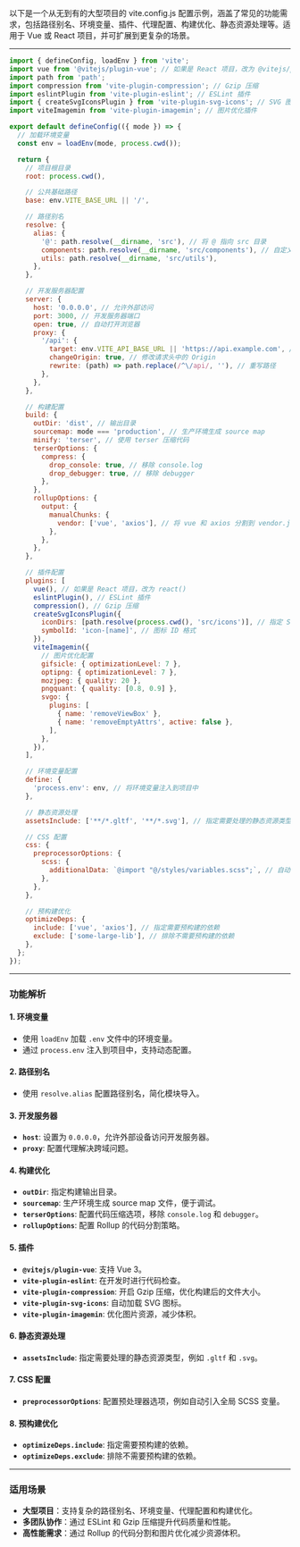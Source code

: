 以下是一个从无到有的大型项目的 vite.config.js 配置示例，涵盖了常见的功能需求，包括路径别名、环境变量、插件、代理配置、构建优化、静态资源处理等。适用于 Vue 或 React 项目，并可扩展到更复杂的场景。

---

```javascript
import { defineConfig, loadEnv } from 'vite';
import vue from '@vitejs/plugin-vue'; // 如果是 React 项目，改为 @vitejs/plugin-react
import path from 'path';
import compression from 'vite-plugin-compression'; // Gzip 压缩
import eslintPlugin from 'vite-plugin-eslint'; // ESLint 插件
import { createSvgIconsPlugin } from 'vite-plugin-svg-icons'; // SVG 图标插件
import viteImagemin from 'vite-plugin-imagemin'; // 图片优化插件

export default defineConfig(({ mode }) => {
  // 加载环境变量
  const env = loadEnv(mode, process.cwd());

  return {
    // 项目根目录
    root: process.cwd(),

    // 公共基础路径
    base: env.VITE_BASE_URL || '/',

    // 路径别名
    resolve: {
      alias: {
        '@': path.resolve(__dirname, 'src'), // 将 @ 指向 src 目录
        components: path.resolve(__dirname, 'src/components'), // 自定义别名
        utils: path.resolve(__dirname, 'src/utils'),
      },
    },

    // 开发服务器配置
    server: {
      host: '0.0.0.0', // 允许外部访问
      port: 3000, // 开发服务器端口
      open: true, // 自动打开浏览器
      proxy: {
        '/api': {
          target: env.VITE_API_BASE_URL || 'https://api.example.com', // 代理目标地址
          changeOrigin: true, // 修改请求头中的 Origin
          rewrite: (path) => path.replace(/^\/api/, ''), // 重写路径
        },
      },
    },

    // 构建配置
    build: {
      outDir: 'dist', // 输出目录
      sourcemap: mode === 'production', // 生产环境生成 source map
      minify: 'terser', // 使用 terser 压缩代码
      terserOptions: {
        compress: {
          drop_console: true, // 移除 console.log
          drop_debugger: true, // 移除 debugger
        },
      },
      rollupOptions: {
        output: {
          manualChunks: {
            vendor: ['vue', 'axios'], // 将 vue 和 axios 分割到 vendor.js
          },
        },
      },
    },

    // 插件配置
    plugins: [
      vue(), // 如果是 React 项目，改为 react()
      eslintPlugin(), // ESLint 插件
      compression(), // Gzip 压缩
      createSvgIconsPlugin({
        iconDirs: [path.resolve(process.cwd(), 'src/icons')], // 指定 SVG 图标目录
        symbolId: 'icon-[name]', // 图标 ID 格式
      }),
      viteImagemin({
        // 图片优化配置
        gifsicle: { optimizationLevel: 7 },
        optipng: { optimizationLevel: 7 },
        mozjpeg: { quality: 20 },
        pngquant: { quality: [0.8, 0.9] },
        svgo: {
          plugins: [
            { name: 'removeViewBox' },
            { name: 'removeEmptyAttrs', active: false },
          ],
        },
      }),
    ],

    // 环境变量配置
    define: {
      'process.env': env, // 将环境变量注入到项目中
    },

    // 静态资源处理
    assetsInclude: ['**/*.gltf', '**/*.svg'], // 指定需要处理的静态资源类型

    // CSS 配置
    css: {
      preprocessorOptions: {
        scss: {
          additionalData: `@import "@/styles/variables.scss";`, // 自动引入全局 SCSS 变量
        },
      },
    },

    // 预构建优化
    optimizeDeps: {
      include: ['vue', 'axios'], // 指定需要预构建的依赖
      exclude: ['some-large-lib'], // 排除不需要预构建的依赖
    },
  };
});
```

---

### **功能解析**

#### **1. 环境变量**
- 使用 `loadEnv` 加载 `.env` 文件中的环境变量。
- 通过 `process.env` 注入到项目中，支持动态配置。

#### **2. 路径别名**
- 使用 `resolve.alias` 配置路径别名，简化模块导入。

#### **3. 开发服务器**
- **`host`**: 设置为 `0.0.0.0`，允许外部设备访问开发服务器。
- **`proxy`**: 配置代理解决跨域问题。

#### **4. 构建优化**
- **`outDir`**: 指定构建输出目录。
- **`sourcemap`**: 生产环境生成 source map 文件，便于调试。
- **`terserOptions`**: 配置代码压缩选项，移除 `console.log` 和 `debugger`。
- **`rollupOptions`**: 配置 Rollup 的代码分割策略。

#### **5. 插件**
- **`@vitejs/plugin-vue`**: 支持 Vue 3。
- **`vite-plugin-eslint`**: 在开发时进行代码检查。
- **`vite-plugin-compression`**: 开启 Gzip 压缩，优化构建后的文件大小。
- **`vite-plugin-svg-icons`**: 自动加载 SVG 图标。
- **`vite-plugin-imagemin`**: 优化图片资源，减少体积。

#### **6. 静态资源处理**
- **`assetsInclude`**: 指定需要处理的静态资源类型，例如 `.gltf` 和 `.svg`。

#### **7. CSS 配置**
- **`preprocessorOptions`**: 配置预处理器选项，例如自动引入全局 SCSS 变量。

#### **8. 预构建优化**
- **`optimizeDeps.include`**: 指定需要预构建的依赖。
- **`optimizeDeps.exclude`**: 排除不需要预构建的依赖。

---

### **适用场景**
- **大型项目**：支持复杂的路径别名、环境变量、代理配置和构建优化。
- **多团队协作**：通过 ESLint 和 Gzip 压缩提升代码质量和性能。
- **高性能需求**：通过 Rollup 的代码分割和图片优化减少资源体积。
